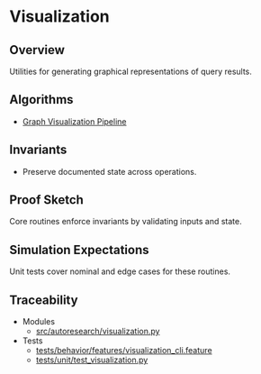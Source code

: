# Visualization

## Overview

Utilities for generating graphical representations of query results.

## Algorithms

- [Graph Visualization Pipeline](../algorithms/visualization.md)

## Invariants

- Preserve documented state across operations.

## Proof Sketch

Core routines enforce invariants by validating inputs and state.

## Simulation Expectations

Unit tests cover nominal and edge cases for these routines.

## Traceability

- Modules
  - [src/autoresearch/visualization.py][m1]
- Tests
  - [tests/behavior/features/visualization_cli.feature][t1]
  - [tests/unit/test_visualization.py][t2]

[m1]: ../../src/autoresearch/visualization.py
[t1]: ../../tests/behavior/features/visualization_cli.feature
[t2]: ../../tests/unit/test_visualization.py
